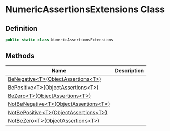 # NumericAssertionsExtensions Class
## Definition

```c#
public static class NumericAssertionsExtensions
```

## Methods

| Name | Description |
| ---- | ----------- |
| [BeNegative&lt;T&gt;(ObjectAssertions&lt;T&gt;)](MrKWatkins.Assertions.NumericAssertionsExtensions.BeNegative.md) |  |
| [BePositive&lt;T&gt;(ObjectAssertions&lt;T&gt;)](MrKWatkins.Assertions.NumericAssertionsExtensions.BePositive.md) |  |
| [BeZero&lt;T&gt;(ObjectAssertions&lt;T&gt;)](MrKWatkins.Assertions.NumericAssertionsExtensions.BeZero.md) |  |
| [NotBeNegative&lt;T&gt;(ObjectAssertions&lt;T&gt;)](MrKWatkins.Assertions.NumericAssertionsExtensions.NotBeNegative.md) |  |
| [NotBePositive&lt;T&gt;(ObjectAssertions&lt;T&gt;)](MrKWatkins.Assertions.NumericAssertionsExtensions.NotBePositive.md) |  |
| [NotBeZero&lt;T&gt;(ObjectAssertions&lt;T&gt;)](MrKWatkins.Assertions.NumericAssertionsExtensions.NotBeZero.md) |  |

